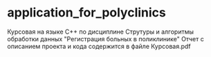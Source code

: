 # application_for_polyclinics
Курсовая на языке С++ по дисциплине Струтуры и алгоритмы обработки данных "Регистрация больных в поликлинике"
Отчет с описанием проекта и кода содержится в файле Курсовая.pdf
